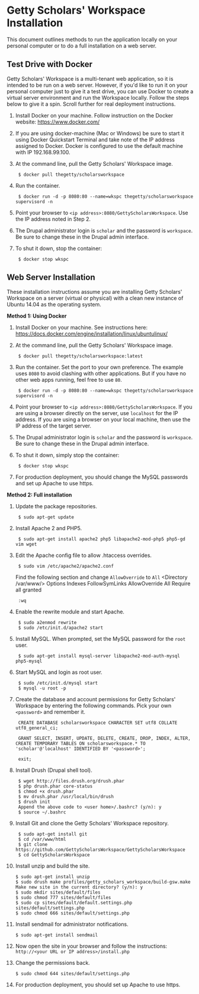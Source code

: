 Getty Scholars' Workspace Installation
======================================

This document outlines methods to run the application locally on your personal computer or to do a full installation on a web server.

Test Drive with Docker
----------------------

Getty Scholars' Workspace is a multi-tenant web application, so it is intended to be run on a web server. However, if you'd like to run it on your personal computer just to give it a test drive, you can use Docker to create a virtual server environment and run the Workspace locally. Follow the steps below to give it a spin. Scroll further for real deployment instructions.

1. Install Docker on your machine. Follow instruction on the Docker website: https://www.docker.com/

2. If you are using docker-machine (Mac or Windows) be sure to start it using Docker Quickstart Terminal and take note of the IP address assigned to Docker. Docker is configured to use the default machine with IP 192.168.99.100.

3. At the command line, pull the Getty Scholars' Workspace image.

        $ docker pull thegetty/scholarsworkspace

4. Run the container.

        $ docker run -d -p 8080:80 --name=wkspc thegetty/scholarsworkspace supervisord -n

5. Point your browser to `<ip address>:8080/GettyScholarsWorkspace`. Use the IP address noted in Step 2.

6. The Drupal administrator login is `scholar` and the password is `workspace`. Be sure to change these in the Drupal admin interface.

7. To shut it down, stop the container:

        $ docker stop wkspc



Web Server Installation
-----------------------
These installation instructions assume you are installing Getty Scholars' Workspace on a server (virtual or physical) with a clean new instance of Ubuntu 14.04 as the operating system.

**Method 1: Using Docker**

1. Install Docker on your machine. See instructions here: https://docs.docker.com/engine/installation/linux/ubuntulinux/

2. At the command line, pull the Getty Scholars' Workspace image.

        $ docker pull thegetty/scholarsworkspace:latest

4. Run the container. Set the port to your own preference. The example uses `8080` to avoid clashing with other applications. But if you have no other web apps running, feel free to use `80`.

        $ docker run -d -p 8080:80 --name=wkspc thegetty/scholarsworkspace supervisord -n

5. Point your browser to `<ip address>:8080/GettyScholarsWorkspace`. If you are using a browser directly on the server, use `localhost` for the IP address. If you are using a browser on your local machine, then use the IP address of the target server.

6. The Drupal administrator login is `scholar` and the password is `workspace`. Be sure to change these in the Drupal admin interface.

7. To shut it down, simply stop the container:

        $ docker stop wkspc

8. For production deployment, you should change the MySQL passwords and set up Apache to use https.

**Method 2: Full installation**

1. Update the package repositories.

        $ sudo apt-get update

2. Install Apache 2 and PHP5.

        $ sudo apt-get install apache2 php5 libapache2-mod-php5 php5-gd vim wget

3. Edit the Apache config file to allow .htaccess overrides.

        $ sudo vim /etc/apache2/apache2.conf

    Find the following section and change `AllowOverride` to `All`
        <Directory /var/www/>
                Options Indexes FollowSymLinks
                AllowOverride All
                Require all granted
        </Directory>

        :wq

4. Enable the rewrite module and start Apache.

        $ sudo a2enmod rewrite
        $ sudo /etc/init.d/apache2 start

5. Install MySQL. When prompted, set the MySQL password for the `root` user.

        $ sudo apt-get install mysql-server libapache2-mod-auth-mysql php5-mysql

6. Start MySQL and login as root user.

        $ sudo /etc/init.d/mysql start
        $ mysql -u root -p

7. Create the database and account permissions for Getty Scholars' Workspace by entering the following commands. Pick your own `<password>` and remember it.

        CREATE DATABASE scholarsworkspace CHARACTER SET utf8 COLLATE utf8_general_ci;

        GRANT SELECT, INSERT, UPDATE, DELETE, CREATE, DROP, INDEX, ALTER, CREATE TEMPORARY TABLES ON scholarsworkspace.* TO 'scholar'@'localhost' IDENTIFIED BY '<password>';

        exit;

8. Install Drush (Drupal shell tool).

        $ wget http://files.drush.org/drush.phar
        $ php drush.phar core-status
        $ chmod +x drush.phar
        $ mv drush.phar /usr/local/bin/drush
        $ drush init
        Append the above code to <user home>/.bashrc? (y/n): y
        $ source ~/.bashrc

9. Install Git and clone the Getty Scholars' Workspace repository.

        $ sudo apt-get install git
        $ cd /var/www/html
        $ git clone https://github.com/GettyScholarsWorkspace/GettyScholarsWorkspace
        $ cd GettyScholarsWorkspace

10. Install unzip and build the site.

        $ sudo apt-get install unzip
        $ sudo drush make profiles/getty_scholars_workspace/build-gsw.make
        Make new site in the current directory? (y/n): y
        $ sudo mkdir sites/default/files
        $ sudo chmod 777 sites/default/files
        $ sudo cp sites/default/default.settings.php sites/default/settings.php
        $ sudo chmod 666 sites/default/settings.php

11. Install sendmail for administrator notifications.

        $ sudo apt-get install sendmail

12. Now open the site in your browser and follow the instructions: `http://<your URL or IP address>/install.php`

13. Change the permissions back.

        $ sudo chmod 644 sites/default/settings.php

14. For production deployment, you should set up Apache to use https.
